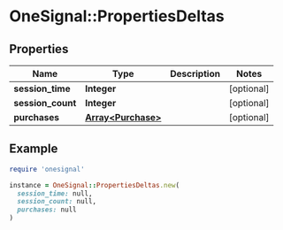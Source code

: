 # OneSignal::PropertiesDeltas

## Properties

| Name | Type | Description | Notes |
| ---- | ---- | ----------- | ----- |
| **session_time** | **Integer** |  | [optional] |
| **session_count** | **Integer** |  | [optional] |
| **purchases** | [**Array&lt;Purchase&gt;**](Purchase.md) |  | [optional] |

## Example

```ruby
require 'onesignal'

instance = OneSignal::PropertiesDeltas.new(
  session_time: null,
  session_count: null,
  purchases: null
)
```

